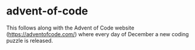 # advent-of-code
This follows along with the Advent of Code website (https://adventofcode.com/) where every day of December a new coding puzzle is released.
